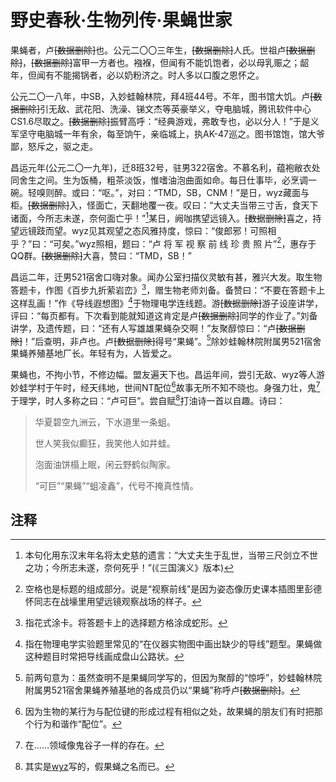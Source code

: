 # 野史春秋·生物列传·果蝇世家

果蝇者，卢<span class="heimu">~~[数据删除]~~</span>也。公元二〇〇三年生，<span class="heimu">~~[数据删除]~~</span>人氏。世祖卢<span class="heimu">~~[数据删除]~~</span>，<span class="heimu">~~[数据删除]~~</span>富甲一方者也。襁褓，但闻有不能饥饱者，必以母乳赈之；龆年，但闻有不能揭锅者，必以奶粉济之。时人多以口腹之恩怀之。

公元二〇一八年，中<span class="heimu">SB</span>，入妙蛙翰林院，拜4班44号。不年，图书馆大饥。卢<span class="heimu">~~[数据删除]~~</span>引无敌、武花阳、洗澡、锑文杰等英豪举义，夺电脑城，腾讯软件中心CS1.6尽取之。<span class="heimu">~~[数据删除]~~</span>振臂高呼：“经典游戏，弗敢专也，必以分人！”于是义军坚守电脑城一年有余，每至饷午，亲临城上，执AK-47巡之。图书馆饱，馆大爷鄙，怒斥之，驱之走。

昌运元年(公元二〇一九年)，迁8班32号，驻男322宿舍。不慕名利，蕴袍敝衣处同舍生之间。生为<span class="heimu">饭桶</span>，粗茶淡饭，惟嗜油泡曲面如命。每日仕事毕，必烹调一碗。轻嗅则醉。或曰：“呕。”，对曰：“<span class="heimu">TMD，SB，CNM！</span>”是日，wyz藏面与柜。<span class="heimu">~~[数据删除]~~</span>入，怪面亡，天翻地覆一夜。叹曰：“大丈夫当带三寸舌，食天下诸面，今所志未遂，奈何面亡乎！”[^1]某日，阙咖携望远镜入。<span class="heimu">~~[数据删除]~~</span>喜之，持望远镜跂而望。wyz见其观望之态风雅持度，惊曰：“俊郎邪！可照相乎？”曰：“可矣。”wyz照相，题曰：“卢 将 军 视 察 前 线 珍 贵 照 片”[^2]，惠存于QQ群。<span class="heimu">~~[数据删除]~~</span>大喜，赞曰：“<span class="heimu">TMD，SB！</span>”

昌运二年，迁男521宿舍<span class="heimu">口嗨对象</span>。闻办公室扫描仪灵敏有甚，雅兴大发。取生物答题卡，作图《百步九折萦岩峦》[^3]，赠生物老师刘备。备赞曰：“不要在答题卡上这样乱画！”作《导线遐想图》[^4]于物理电学连线题。游<span class="heimu">~~[数据删除]~~</span>游子设座讲学，评曰：“每页都有。下次看到能就知道这肯定是卢<span class="heimu">~~[数据删除]~~</span>同学的作业了。”刘备讲学，及遗传题，曰：“还有人写雄雄果蝇杂交啊！”友聚醇惊曰：“卢<span class="heimu">~~[数据删除]~~</span>！”后查明，非卢也。卢<span class="heimu">~~[数据删除]~~</span>得号“果蝇”。[^5]除妙蛙翰林院附属男521宿舍果蝇养殖基地厂长。年轻有为，人皆爱之。

果蝇也，不拘小节，不修边幅。<span title="基友">盟友</span>遍天下也。昌运年间，尝引无敌、wyz等人游妙蛙学村于午时，经天纬地，世间NT配位[^6]故事无所不知不晓也。身强力壮，鬼[^7]于理学，时人多称之曰：“卢可巨”。尝自赋[^8]打油诗一首以自趣。诗曰：

> 华夏碧空九洲云，下水道里一条蛆。
>
> 世人笑我似癫狂，我笑他人如井蛙。
>
> 泡面油饼榻上眠，闲云野鹤似陶家。
>
> “可巨”“果蝇”“蛆凌鑫”，代号不掩真性情。

## 注释

[^1]: 本句化用东汉末年名将太史慈的遗言：“大丈夫生于乱世，当带三尺剑立不世之功；今所志未遂，奈何死乎！”(《三国演义》版本)

[^2]: 空格也是标题的组成部分。说是“视察前线”是因为姿态像历史课本插图里彭德怀同志在战壕里用望远镜观察战场的样子。

[^3]: 指花式涂卡。将答题卡上的选择题方格涂成蛇形。

[^4]: 指在物理电学实验题里常见的“在仪器实物图中画出缺少的导线”题型。果蝇做这种题目时常把导线画成盘山公路状。

[^5]: 前两句意为：虽然查明不是果蝇同学写的，但因为聚醇的“惊呼”，妙蛙翰林院附属男521宿舍果蝇养殖基地的各成员仍以“果蝇”称呼卢<span class="heimu">~~[数据删除]~~</span>。

[^6]: 因为生物的某行为与配位键的形成过程有相似之处，故果蝇的朋友们有时把那个行为和谐作“配位”。

[^7]: 在……领域像鬼谷子一样的存在。

[^8]: 其实是[wyz](https://github.com/wyz-2015)写的，假果蝇之名而已。
